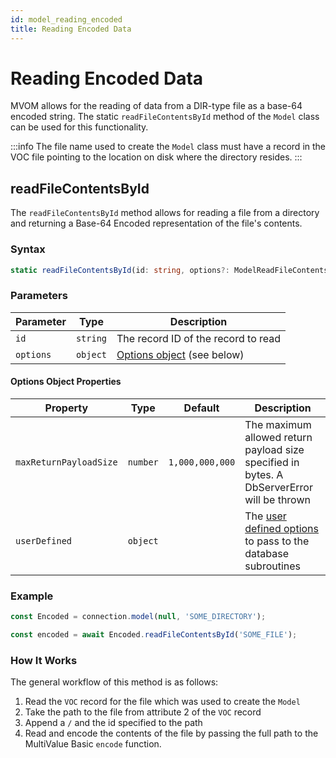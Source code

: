 ```yaml
---
id: model_reading_encoded
title: Reading Encoded Data
---
```


# Reading Encoded Data

MVOM allows for the reading of data from a DIR-type file as a base-64 encoded string. The static `readFileContentsById` method of the `Model` class can be used for this functionality.

:::info
The file name used to create the `Model` class must have a record in the VOC file pointing to the location on disk where the directory resides.
:::

## readFileContentsById

The `readFileContentsById` method allows for reading a file from a directory and returning a Base-64 Encoded representation of the file's contents.

### Syntax

```ts
static readFileContentsById(id: string, options?: ModelReadFileContentsByIdOptions): Promise<string>
```

### Parameters

| Parameter | Type     | Description                                              |
| --------- | -------- | -------------------------------------------------------- |
| `id`      | `string` | The record ID of the record to read                      |
| `options` | `object` | [Options object](#options-object-properties) (see below) |

#### Options Object Properties

| Property               | Type     | Default         | Description                                                                                |
| ---------------------- | -------- | --------------- | ------------------------------------------------------------------------------------------ |
| `maxReturnPayloadSize` | `number` | `1,000,000,000` | The maximum allowed return payload size specified in bytes. A DbServerError will be thrown |
| `userDefined`          | `object` |                 | The [user defined options](model_user_defined_options) to pass to the database subroutines |

### Example

```ts
const Encoded = connection.model(null, 'SOME_DIRECTORY');

const encoded = await Encoded.readFileContentsById('SOME_FILE');
```

### How It Works

The general workflow of this method is as follows:

1. Read the `VOC` record for the file which was used to create the `Model`
2. Take the path to the file from attribute 2 of the `VOC` record
3. Append a `/` and the id specified to the path
4. Read and encode the contents of the file by passing the full path to the MultiValue Basic `encode` function.
